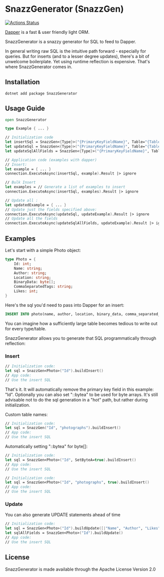 # SnazzGenerator (SnazzGen)

[![Actions Status](https://github.com/danpozmanter/SnazzGenerator/workflows/dotnet/badge.svg)](https://github.com/danpozmanter/SnazzGenerator/actions)

[Dapper](https://github.com/StackExchange/Dapper) is a fast & user friendly light ORM.

SnazzGenerator is a snazzy generator for SQL to feed to Dapper.

In general writing raw SQL is the intuitive path forward - especially for queries. But for inserts (and to a lesser degree updates), there's a bit of unwelcome boilerplate. Yet using runtime reflection is expensive. That's where SnazzGenerator comes in.

## Installation

```
dotnet add package SnazzGenerator
```

## Usage Guide

```fsharp
open SnazzGenerator

type Example { ... }

// Initialization code
let insertSql = SnazzGen<{Type}>("{PrimaryKeyFieldName}", Table="{TableName}", SetByteA={Bool: Use ::bytea notation}).buildInsert()
let updateSql = SnazzGen<{Type}>("{PrimaryKeyFieldName}", Table="{TableName}", SetByteA={Bool: Use ::bytea notation}).buildUpdate([|string array of field names|])
let updateSqlAllFields = SnazzGen<{Type}>("{PrimaryKeyFieldName}", Table="{TableName}", SetByteA={Bool: Use ::bytea notation}).buildUpdate()

// Application code (examples with dapper)
// Insert:
let example = { ... }
connection.ExecuteAsync(insertSql, example).Result |> ignore

// Bulk Insert
let examples = // Generate a list of examples to insert
connection.ExecuteAsync(insertSql, examples).Result |> ignore

// Update all :
let updatedExample = { ... }
// Update just the fields specified above:
connection.ExecuteAsync(updateSql, updateExample).Result |> ignore
// Update all the fields
connection.ExecuteAsync(updateSqlAllFields, updateExample).Result |> ignore
```

## Examples

Let's start with a simple Photo object:

```fsharp
type Photo = {
    Id: int;
    Name: string;
    Author: string;
    Location: string;
    BinaryData: byte[];
    CommaSeparatedTags: string;
    Likes: int;
}
```

Here's the sql you'd need to pass into Dapper for an insert:

```sql
INSERT INTO photo(name, author, location, binary_data, comma_separated_tags, likes) VALUES (@Name, @Author, @Location, @BinaryData::bytea, @CommaSeparatedTags, @Likes)
```

You can imagine how a sufficiently large table becomes tedious to write out for every type/table.

SnazzGenerator allows you to generate that SQL programmatically through reflection:

### Insert

```fsharp
// Initialization code:
let sql = SnazzGen<Photo>("Id").buildInsert()
// App code:
// Use the insert SQL
```

That's it. It will automatically remove the primary key field in this example: "Id". Optionally you can also set "::bytea" to be used for byte arrays.
It's still advisable not to do the sql generation in a "hot" path, but rather during initialization.

Custom table names:

```fsharp
// Initialization code:
let sql = SnazzGen("Id", "photographs").buildInsert()
// App code:
// Use the insert SQL
```

Automatically setting "::bytea" for byte[]:

```fsharp
// Initialization code:
let sql = SnazzGen<Photo>("Id", SetByteA=true).buildInsert()
// App code:
// Use the insert SQL
```

```fsharp
// Initialization code:
let sql = SnazzGen<Photo>("Id", "photographs", true).buildInsert()
// App code:
// Use the insert SQL
```

### Update

You can also generate UPDATE statements ahead of time

```fsharp
// Initialization code:
let sql = SnazzGen<Photo>("Id").buildUpdate([|"Name", "Author", "Likes"|])
let sqlAllFields = SnazzGen<Photo>("Id").buildUpdate()
// App code:
// Use the insert SQL
```

## License

SnazzGenerator is made available through the Apache License Version 2.0